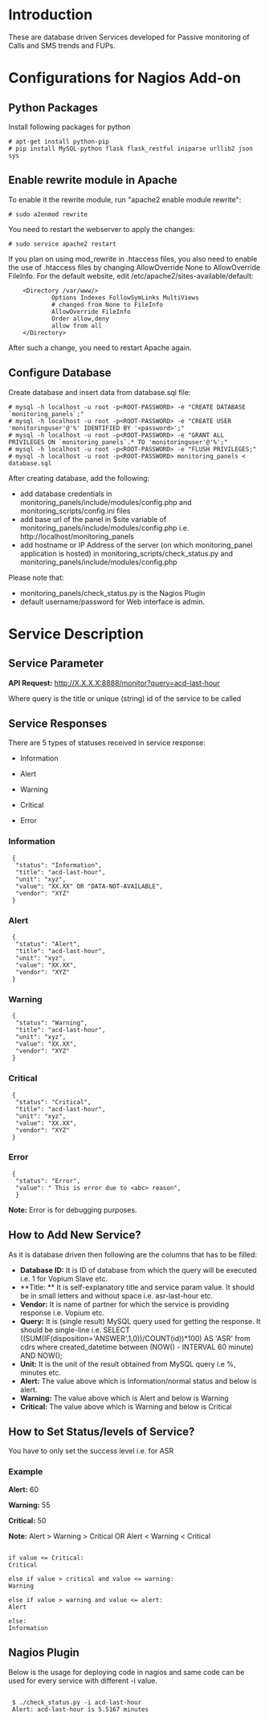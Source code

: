 # Introduction

These are database driven Services developed for Passive monitoring of Calls and SMS trends and FUPs.

# Configurations for Nagios Add-on

## Python Packages
Install following packages for python
```
# apt-get install python-pip
# pip install MySQL-python flask flask_restful iniparse urllib2 json sys
```

## Enable rewrite module in Apache

To enable it the rewrite module, run "apache2 enable module rewrite":
```
# sudo a2enmod rewrite
```
You need to restart the webserver to apply the changes:
```
# sudo service apache2 restart
```
If you plan on using mod_rewrite in .htaccess files, you also need to enable the use of .htaccess files by changing AllowOverride None to AllowOverride FileInfo. For the default website, edit /etc/apache2/sites-available/default:
```
    <Directory /var/www/>
            Options Indexes FollowSymLinks MultiViews
            # changed from None to FileInfo
            AllowOverride FileInfo
            Order allow,deny
            allow from all
    </Directory>
```

After such a change, you need to restart Apache again.

## Configure Database
Create database and insert data from database.sql file:
```
# mysql -h localhost -u root -p<ROOT-PASSWORD> -e "CREATE DATABASE `monitoring_panels`;"
# mysql -h localhost -u root -p<ROOT-PASSWORD> -e "CREATE USER 'monitoringuser'@'%' IDENTIFIED BY '<password>';"
# mysql -h localhost -u root -p<ROOT-PASSWORD> -e "GRANT ALL PRIVILEGES ON `monitoring_panels`.* TO 'monitoringuser'@'%';"
# mysql -h localhost -u root -p<ROOT-PASSWORD> -e "FLUSH PRIVILEGES;"
# mysql -h localhost -u root -p<ROOT-PASSWORD> monitoring_panels < database.sql

```
After creating database, add the following:
* add database credentials in monitoring_panels/include/modules/config.php and monitoring_scripts/config.ini files
* add base url of the panel in $site variable of monitoring_panels/include/modules/config.php i.e. http://localhost/monitoring_panels
* add hostname or IP Address of the server (on which monitoring_panel application is hosted) in monitoring_scripts/check_status.py and monitoring_panels/include/modules/config.php

Please note that: 
* monitoring_panels/check_status.py is the Nagios Plugin
* default username/password for Web interface is admin.

# Service Description

## Service Parameter

**API Request:** http://X.X.X.X:8888/monitor?query=acd-last-hour

Where query is the title or unique (string) id of the service to be called

## Service Responses

There are 5 types of statuses received in service response:

* Information

* Alert

* Warning

* Critical

* Error

### Information 
```
 {
  "status": "Information", 
  "title": "acd-last-hour", 
  "unit": "xyz", 
  "value": "XX.XX" OR "DATA-NOT-AVAILABLE", 
  "vendor": "XYZ"
 }
```
### Alert 
```
 {
  "status": "Alert", 
  "title": "acd-last-hour", 
  "unit": "xyz", 
  "value": "XX.XX", 
  "vendor": "XYZ"
 }
```
### Warning 
```
 {
  "status": "Warning", 
  "title": "acd-last-hour", 
  "unit": "xyz", 
  "value": "XX.XX", 
  "vendor": "XYZ"
 }
```
### Critical 
``` 
 {
  "status": "Critical", 
  "title": "acd-last-hour", 
  "unit": "xyz", 
  "value": "XX.XX", 
  "vendor": "XYZ"
 }
```
### Error
``` 
 {
  "status": "Error", 
  "value": " This is error due to <abc> reason", 
  }
```
**Note:** Error is for debugging purposes.

## How to Add New Service?

As it is database driven then following are the columns that has to be filled:

* **Database ID:** It is ID of database from which the query will be executed i.e. 1 for Vopium Slave etc.
* **Title: ** It is self-explanatory title and service param value. It should be in small letters and without space i.e. asr-last-hour etc.
* **Vendor:** It is name of partner for which the service is providing response i.e. Vopium etc.
* **Query:** It is (single result) MySQL query used for getting the response. It should be single-line i.e. SELECT ((SUM(IF(disposition='ANSWER',1,0))/COUNT(id))*100) AS 'ASR' from cdrs where created_datetime between (NOW() - INTERVAL 60 minute) AND NOW();
* **Unit:** It is the unit of the result obtained from MySQL query i.e %, minutes etc. 
* **Alert:** The value above which is Information/normal status and below is alert.  
* **Warning:** The value above which is Alert and below is Warning
* **Critical:** The value above which is Warning and below is Critical

## How to Set Status/levels of Service? 

You have to only set the success level i.e. for ASR

### Example 
**Alert:** 60 

**Warning:** 55 

**Critical:** 50 

**Note:** Alert > Warning > Critical OR Alert < Warning < Critical
 
```
 
if value <= Critical:
Critical

else if value > critical and value <= warning:
Warning
         
else if value > warning and value <= alert:
Alert

else:
Information

```

## Nagios Plugin 

Below is the usage for deploying code in nagios and same code can be used for every service with different -i value.

```
  
 $ ./check_status.py -i acd-last-hour  
 Alert: acd-last-hour is 5.5167 minutes

```
